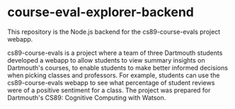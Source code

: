 # course-eval-explorer-backend
This repository is the Node.js backend for the cs89-course-evals project webapp. 

cs89-course-evals is a project where a team of three Dartmouth students developed a webapp to allow students to view summary insights on Dartmouth's courses, to enable students to make better informed decisions when picking classes and professors.  For example, students can use the cs89-course-evals webapp to see what percentage of student reviews were of a positive sentiment for a class. The project was prepared for Dartmouth's CS89: Cognitive Computing with Watson.  
